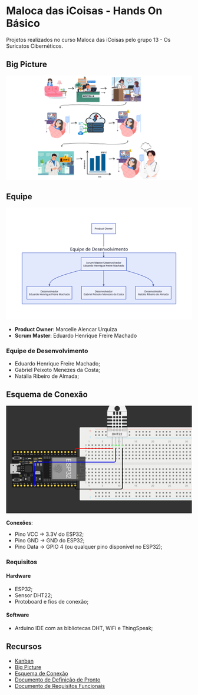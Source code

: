 # Maloca das iCoisas - Hands On Básico

Projetos realizados no curso Maloca das iCoisas pelo grupo 13 - Os Suricatos Cibernéticos.

## Big Picture

![Big Picture](./big_picture.png)

## Equipe

<div align="center">

![Organograma](./organograma.svg)

</div>

- **Product Owner**: Marcelle Alencar Urquiza
- **Scrum Master**: Eduardo Henrique Freire Machado

### Equipe de Desenvolvimento

- Eduardo Henrique Freire Machado;
- Gabriel Peixoto Menezes da Costa;
- Natália Ribeiro de Almada;

## Esquema de Conexão

![Esquema de Conexão](./esquema_de_conexao.jpeg)

**Conexões**:

- Pino VCC -> 3.3V do ESP32;
- Pino GND -> GND do ESP32;
- Pino Data -> GPIO 4 (ou qualquer pino disponível no ESP32);

### Requisitos

#### Hardware

- ESP32;
- Sensor DHT22;
- Protoboard e fios de conexão;

#### Software

- Arduino IDE com as bibliotecas DHT, WiFi e ThingSpeak;

## Recursos

- [Kanban](https://trello.com/b/ZGD00PBo/hands-on-maloca)
- [Big Picture]()
- [Esquema de Conexão](https://wokwi.com/projects/417194889520795649)
- [Documento de Definição de Pronto](https://docs.google.com/document/d/19DEppOgMY5BuyY0HxtlvK1HDf5n62W19/edit)
- [Documento de Requisitos Funcionais](https://docs.google.com/document/d/17LjGt8pkkPYk2qunanWLQsBvVkvb5q1w/edit)
